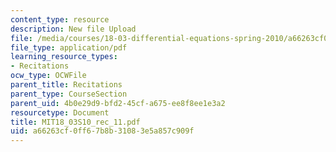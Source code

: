 ```yaml
---
content_type: resource
description: New file Upload
file: /media/courses/18-03-differential-equations-spring-2010/a66263cf0ff67b8b31083e5a857c909f_MIT18_03S10_rec_11.pdf
file_type: application/pdf
learning_resource_types:
- Recitations
ocw_type: OCWFile
parent_title: Recitations
parent_type: CourseSection
parent_uid: 4b0e29d9-bfd2-45cf-a675-ee8f8ee1e3a2
resourcetype: Document
title: MIT18_03S10_rec_11.pdf
uid: a66263cf-0ff6-7b8b-3108-3e5a857c909f
---
```

